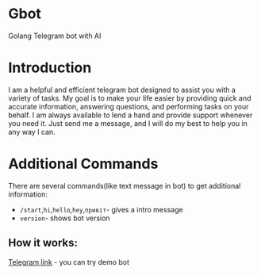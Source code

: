# Gbot
Golang Telegram bot with AI


# Introduction
I am a helpful and efficient telegram bot designed to assist you with a variety of tasks. My goal is to make your life easier by providing quick and accurate information, answering questions, and performing tasks on your behalf. I am always available to lend a hand and provide support whenever you need it. Just send me a message, and I will do my best to help you in any way I can.

# Additional Commands
There are several commands(like text message in bot) to get additional information:
- `/start`,`hi`,`hello`,`hey`,`привіт`- gives a intro message 
- `version`- shows bot version
## How it works:

[Telegram link](https://t.me/stas727_gbot) - you can try demo bot 


